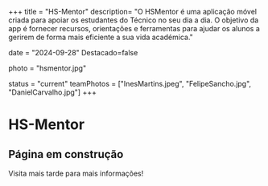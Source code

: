 +++
title = "HS-Mentor"
description= "O HSMentor é uma aplicação móvel criada para apoiar os estudantes do Técnico no seu dia a dia. O objetivo da app é fornecer recursos, orientações e ferramentas para ajudar os alunos a gerirem de forma mais eficiente a sua vida académica." 

date = "2024-09-28" 
Destacado=false 

photo = "hsmentor.jpg" 


status = "current"
teamPhotos = ["InesMartins.jpeg", "FelipeSancho.jpg", "DanielCarvalho.jpg"] 
+++

# HS-Mentor

## Página em construção

Visita mais tarde para mais informações!
